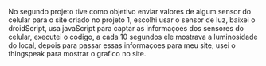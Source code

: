No segundo projeto tive como objetivo enviar valores de algum sensor do celular para o site criado no projeto 1, escolhi usar o sensor de luz, baixei o droidScript, usa javaScript para captar as informaçoes dos sensores do celular, executei o codigo, a cada 10 segundos ele mostrava a luminosidade do local, depois para passar essas informaçoes para meu site, usei o thingspeak para mostrar o grafico no site.

